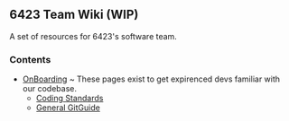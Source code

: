 ## 6423 Team Wiki (WIP)
A set of resources for 6423's software team.

### Contents
* [OnBoarding](./onboarding/Index.md) ~ These pages exist to get expirenced devs familiar with our codebase.
  * [Coding Standards](./onboarding/Standards.md)
  * [General GitGuide](./onboarding/GitGuide.md)

<!--### Preface
The majority of FRC programming comes down to your ability to learn and use online documentation and resources. This guide won't grab your hand and guide you through everything, instead it will give you a good understanding of the basics and the resources that you can use to learn more. It will also provide you with some exercises that you can go through to refine your knowledge. 

If this guide is too slow for you feel free to take to reading more in the wpilib docs, they're a great place to further your knowledge.
If this guide is too fast for you feel free to ask more questions from me.
* Dasun20202020@hotmail.com
* dabeycorn (discord)

### Quick Start
Start here -> [Installation](./Docs/section1/Installation.md)

### Table of Contents
* [1 ~ Getting Started](./Docs/section1/index.md)
  * [Installation](./Docs/section1/Installation.md)
  * [An introduction to WPIlib](./Docs/section1/wpilibIntro.md)
  * [Git Basics](./Docs/section1/gitIntroduction.md)
  * [Exercise 01 - Tank Drive robot /w logging](./Docs/section1/exercise1.md)
* [2 ~ Control Systems Pt. 1]
  * [Intro to Control Systems]
  * [Exercise 02 - control system tuning]
* [3 - Autons, traj gen, & swerve optmization (Releasing 1/17/25)]
  <!-- * [An introduction to Swerve]
  * [Choreo] -->
